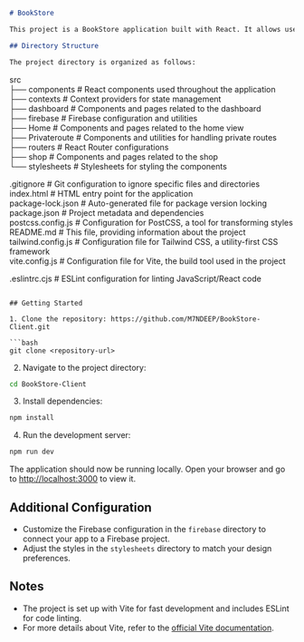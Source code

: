 ```markdown
# BookStore

This project is a BookStore application built with React. It allows users to manage their books, provides a dashboard for administrative tasks, and includes a shop for browsing and purchasing books.

## Directory Structure

The project directory is organized as follows:

```
src  
├── components      # React components used throughout the application  
├── contexts        # Context providers for state management  
├── dashboard       # Components and pages related to the dashboard  
├── firebase        # Firebase configuration and utilities  
├── Home            # Components and pages related to the home view  
├── Privateroute     # Components and utilities for handling private routes  
├── routers         # React Router configurations  
├── shop            # Components and pages related to the shop   
└── stylesheets     # Stylesheets for styling the components  

.gitignore           # Git configuration to ignore specific files and directories  
index.html           # HTML entry point for the application   
package-lock.json    # Auto-generated file for package version locking  
package.json         # Project metadata and dependencies  
postcss.config.js    # Configuration for PostCSS, a tool for transforming styles  
README.md            # This file, providing information about the project  
tailwind.config.js   # Configuration file for Tailwind CSS, a utility-first CSS framework  
vite.config.js       # Configuration file for Vite, the build tool used in the project  
  
.eslintrc.cjs        # ESLint configuration for linting JavaScript/React code  
```

## Getting Started

1. Clone the repository: https://github.com/M7NDEEP/BookStore-Client.git

```bash
git clone <repository-url>
```

2. Navigate to the project directory:

```bash
cd BookStore-Client
```

3. Install dependencies:

```bash 
npm install
```

4. Run the development server:

```bash
npm run dev
```

The application should now be running locally. Open your browser and go to [http://localhost:3000](http://localhost:3000) to view it.  

## Additional Configuration  

- Customize the Firebase configuration in the `firebase` directory to connect your app to a Firebase project.  
- Adjust the styles in the `stylesheets` directory to match your design preferences.  

## Notes  

- The project is set up with Vite for fast development and includes ESLint for code linting.  
- For more details about Vite, refer to the [official Vite documentation](https://vitejs.dev/).  
```
